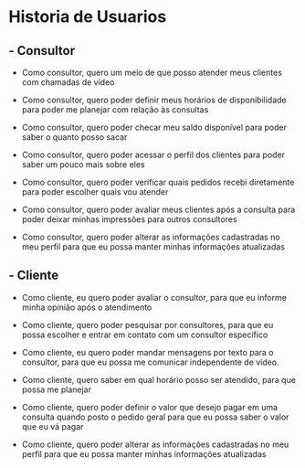 # Historia de Usuarios
## - Consultor

- Como consultor, quero um meio de que posso atender meus clientes com chamadas de vídeo

- Como consultor, quero poder definir meus horários de disponibilidade para poder me planejar com relação às consultas

- Como consultor, quero poder checar meu saldo disponível para poder saber o quanto posso sacar

- Como consultor, quero poder acessar o perfil dos clientes para poder saber um pouco mais sobre eles

- Como consultor, quero poder verificar quais pedidos recebi diretamente para poder escolher quais vou atender

- Como consultor, quero poder avaliar meus clientes após a consulta para poder deixar minhas impressões para outros consultores

- Como consultor, quero poder alterar as informações cadastradas no meu perfil para que eu possa manter minhas informações atualizadas

## - Cliente 

- Como cliente, eu quero poder avaliar o consultor, para que eu informe minha opinião após o atendimento

- Como cliente, quero poder pesquisar por consultores, para que eu possa escolher e entrar em contato com um consultor específico 

- Como cliente, eu quero poder mandar mensagens por texto para o consultor, para que eu possa me comunicar independente de vídeo.

- Como cliente, quero saber em qual horário posso ser atendido, para que possa me planejar

- Como cliente, quero poder definir o valor que desejo pagar em uma consulta quando posto o pedido geral para que eu possa saber o valor que eu vá pagar

- Como cliente, quero poder alterar as informações cadastradas no meu perfil para que eu possa manter minhas informações atualizadas
